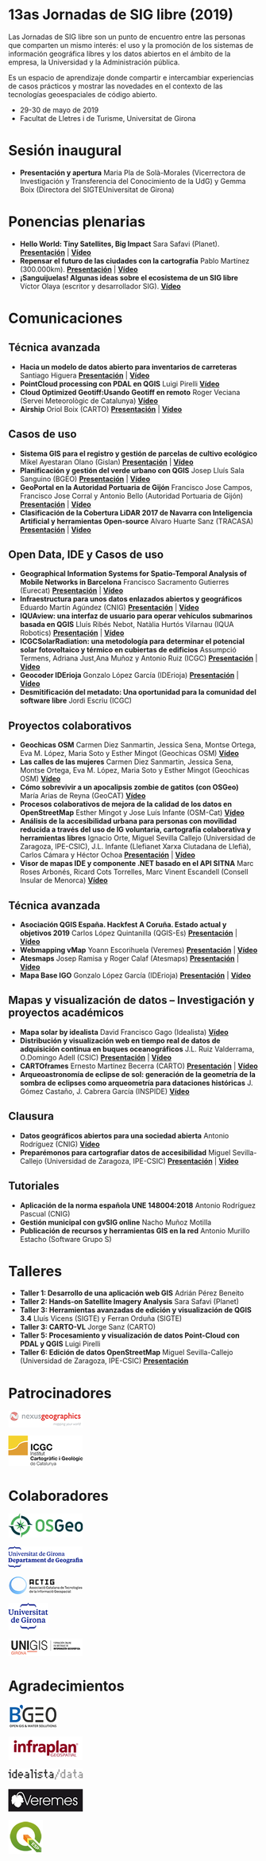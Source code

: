 # 13as Jornadas de SIG libre (2019)

Las Jornadas de SIG libre son un punto de encuentro entre las personas que comparten un mismo interés: el uso y la promoción de los sistemas de información geográfica libres y los datos abiertos en el ámbito de la empresa, la Universidad y la Administración pública.

Es un espacio de aprendizaje donde compartir e intercambiar experiencias de casos prácticos y mostrar las novedades en el contexto de las tecnologías geoespaciales de código abierto.

* 29-30 de mayo de 2019
* Facultat de Lletres i de Turisme, Universitat de Girona




Sesión inaugural
==================

* **Presentación y apertura** Maria Pla de Solà-Morales (Vicerrectora de Investigación y Transferencia del Conocimiento de la UdG) y Gemma Boix (Directora del SIGTEUniversitat de Girona)

Ponencias plenarias
====================

* **Hello World: Tiny Satellites, Big Impact** Sara Safavi (Planet). **[Presentación](https://dugi-doc.udg.edu/handle/10256/17267)** | **[Vídeo](http://diobma.udg.edu/handle/10256.1/5691)**
* **Repensar el futuro de las ciudades con la cartografía** Pablo Martínez (300.000km). **[Presentación](https://dugi-doc.udg.edu/handle/10256/17268)** | **[Vídeo](http://diobma.udg.edu/handle/10256.1/5692)**
* **¡Sanguijuelas! Algunas ideas sobre el ecosistema de un SIG libre** Víctor Olaya (escritor y desarrollador SIG).  **[Vídeo](http://diobma.udg.edu/handle/10256.1/5693)**

Comunicaciones
=================

Técnica avanzada
---------------------------

* **Hacia un modelo de datos abierto para inventarios de carreteras** Santiago Higuera **[Presentación](https://dugi-doc.udg.edu/handle/10256/17270)** | **[Vídeo](http://diobma.udg.edu/handle/10256.1/5717)**
* **PointCloud processing con PDAL en QGIS** Luigi Pirelli **[Vídeo](http://diobma.udg.edu/handle/10256.1/5718)**
* **Cloud Optimized Geotiff:Usando Geotiff en remoto** Roger Veciana (Servei Meteorològic de Catalunya) **[Vídeo](http://diobma.udg.edu/handle/10256.1/5719)**
* **Airship** Oriol Boix (CARTO) **[Presentación](https://dugi-doc.udg.edu/handle/10256/17271)** | **[Vídeo](http://diobma.udg.edu/handle/10256.1/5720)**

Casos de uso
---------------------------
* **Sistema GIS para el registro y gestión de parcelas de cultivo ecológico** Mikel Ayestaran Olano (Gislan) **[Presentación](https://dugi-doc.udg.edu/handle/10256/17283)** | **[Vídeo](http://diobma.udg.edu/handle/10256.1/5731)**
* **Planificación y gestión del verde urbano con QGIS** Josep Lluís Sala Sanguino (BGEO) **[Presentación](https://dugi-doc.udg.edu/handle/10256/17284)** | **[Vídeo](http://diobma.udg.edu/handle/10256.1/5732)**
* **GeoPortal en la Autoridad Portuaria de Gijón** Francisco Jose Campos, Francisco Jose Corral y Antonio Bello (Autoridad Portuaria de Gijón) **[Presentación](https://dugi-doc.udg.edu/handle/10256/17285)** | **[Vídeo](http://diobma.udg.edu/handle/10256.1/5733)**
* **Clasificación de la Cobertura LiDAR 2017 de Navarra con Inteligencia Artificial y herramientas Open-source** Alvaro Huarte Sanz (TRACASA) **[Presentación](https://dugi-doc.udg.edu/handle/10256/17286)** | **[Vídeo](http://diobma.udg.edu/handle/10256.1/5734)**

Open Data, IDE y Casos de uso
---------------------------
* **Geographical Information Systems for Spatio-Temporal Analysis of Mobile Networks in Barcelona** Francisco Sacramento Gutierres (Eurecat) **[Presentación](https://dugi-doc.udg.edu/handle/10256/17272)** | **[Vídeo](http://diobma.udg.edu/handle/10256.1/5721)**
* **Infraestructura para unos datos enlazados abiertos y geográficos** Eduardo Martín Agúndez (CNIG) **[Presentación](https://dugi-doc.udg.edu/handle/10256/17273)** | **[Vídeo](http://diobma.udg.edu/handle/10256.1/5722)**
* **IQUAview: una interfaz de usuario para operar vehículos submarinos basada en QGIS** Lluís Ribés Nebot, Natàlia Hurtós Vilarnau
(IQUA Robotics) **[Presentación](https://dugi-doc.udg.edu/handle/10256/17275)** | **[Vídeo](http://diobma.udg.edu/handle/10256.1/5723)**
* **ICGCSolarRadiation: una metodología para determinar el potencial solar fotovoltaico y térmico en cubiertas de edificios** Assumpció Termens, Adriana Just,Ana Muñoz y Antonio Ruiz (ICGC) **[Presentación](https://dugi-doc.udg.edu/handle/10256/17276)** | **[Vídeo](http://diobma.udg.edu/handle/10256.1/5724)**
* **Geocoder IDErioja** Gonzalo López García (IDErioja) **[Presentación](https://dugi-doc.udg.edu/handle/10256/17277)** | **[Vídeo](http://diobma.udg.edu/handle/10256.1/5725)**
* **Desmitificación del metadato: Una oportunidad para la comunidad del software libre** Jordi Escriu (ICGC)

Proyectos colaborativos
---------------------------
* **Geochicas OSM** Carmen Diez Sanmartin, Jessica Sena, Montse Ortega, Eva M. López, Maria Soto y Esther Mingot (Geochicas OSM) **[Vídeo](http://diobma.udg.edu/handle/10256.1/5735)**
* **Las calles de las mujeres** Carmen Diez Sanmartin, Jessica Sena, Montse Ortega, Eva M. López, Maria Soto y Esther Mingot (Geochicas OSM) **[Vídeo](http://diobma.udg.edu/handle/10256.1/5736)**
* **Cómo sobrevivir a un apocalipsis zombie de gatitos (con OSGeo)** María Arias de Reyna (GeoCAT) **[Vídeo](http://diobma.udg.edu/handle/10256.1/5737)**
* **Procesos colaborativos de mejora de la calidad de los datos en OpenStreetMap** Esther Mingot y Jose Luís Infante (OSM-Cat)  **[Vídeo](http://diobma.udg.edu/handle/10256.1/5738)**
* **Análisis de la accesibilidad urbana para personas con movilidad reducida a través del uso de IG voluntaria, cartografía colaborativa y herramientas libres** Ignacio Orte, Miguel Sevilla Callejo (Universidad de Zaragoza, IPE-CSIC), J.L. Infante (Llefianet Xarxa Ciutadana de Llefià), Carlos Cámara y Héctor Ochoa **[Presentación](http://hdl.handle.net/10256/17297)** | **[Vídeo](http://hdl.handle.net/10256.1/5739)**
* **Visor de mapas IDE y componente .NET basado en el API SITNA** Marc Roses Arbonés, Ricard Cots Torrelles, Marc Vinent Escandell (Consell Insular de Menorca) **[Vídeo](http://diobma.udg.edu/handle/10256.1/5740)**

Técnica avanzada
---------------------------
* **Asociación QGIS España. Hackfest A Coruña. Estado actual y objetivos 2019** Carlos López Quintanilla (QGIS-Es) **[Presentación](https://dugi-doc.udg.edu/handle/10256/17279)** | **[Vídeo]()**
* **Webmapping vMap** Yoann Escorihuela (Veremes) **[Presentación](https://dugi-doc.udg.edu/handle/10256/17280)** | **[Vídeo]()**
* **Atesmaps** Josep Ramisa y Roger Calaf (Atesmaps) **[Presentación](https://dugi-doc.udg.edu/handle/10256/17281)** | **[Vídeo]()**
* **Mapa Base IGO** Gonzalo López García (IDErioja) **[Presentación](https://dugi-doc.udg.edu/handle/10256/17282)** | **[Vídeo]()**


Mapas y visualización de datos – Investigación y proyectos académicos
------------------------------------------------------------------------------------------------------------
* **Mapa solar by idealista** David Francisco Gago (Idealista) **[Vídeo](http://diobma.udg.edu/handle/10256.1/5741)**
* **Distribución y visualización web en tiempo real de datos de adquisición continua en buques oceanográficos** J.L. Ruiz Valderrama, O.Domingo Adell (CSIC) **[Presentación](https://dugi-doc.udg.edu/handle/10256/17290)** | **[Vídeo](http://diobma.udg.edu/handle/10256.1/5742)**
* **CARTOframes** Ernesto Martínez Becerra (CARTO) **[Presentación](https://dugi-doc.udg.edu/handle/10256/17287)** | **[Vídeo](http://diobma.udg.edu/handle/10256.1/5743)**
* **Arqueoastronomía de eclipse de sol: generación de la geometría de la sombra de eclipses como arqueometría para dataciones históricas** J. Gómez Castaño, J. Cabrera García (INSPIDE) **[Vídeo](http://diobma.udg.edu/handle/10256.1/5744)**


Clausura
---------------------------
* **Datos geográficos abiertos para una sociedad abierta** Antonio Rodríguez (CNIG) **[Vídeo](http://diobma.udg.edu/handle/10256.1/5745)**
* **Preparémonos para cartografiar datos de accesibilidad** Miguel Sevilla-Callejo (Universidad de Zaragoza, IPE-CSIC) **[Presentación](https://dugi-doc.udg.edu/handle/10256/17296)** | **[Vídeo](http://diobma.udg.edu/handle/10256.1/5746)**

Tutoriales
---------------------------
* **Aplicación de la norma española UNE 148004:2018** Antonio Rodríguez Pascual (CNIG)
* **Gestión municipal con gvSIG online** Nacho Muñoz Motilla
* **Publicación de recursos y herramientas GIS en la red** Antonio Murillo Estacho (Software Grupo S)

Talleres
========

* **Taller 1: Desarrollo de una aplicación web GIS** Adrián Pérez Beneito
* **Taller 2: Hands-on Satellite Imagery Analysis** Sara Safavi (Planet)
* **Taller 3: Herramientas avanzadas de edición y visualización de QGIS 3.4** Lluís Vicens (SIGTE) y Ferran Orduña (SIGTE)
* **Taller 3: CARTO-VL** Jorge Sanz (CARTO)
* **Taller 5: Procesamiento y visualización de datos Point-Cloud con PDAL y QGIS** Luigi Pirelli
* **Taller 6: Edición de datos OpenStreetMap** Miguel Sevilla-Callejo (Universidad de Zaragoza, IPE-CSIC) **[Presentación](https://dugi-doc.udg.edu/handle/10256/17298)**

Patrocinadores
==============

![Nexus](img/nexus.png)

![ICGC](img/ICGC.png)


Colaboradores
==============
![OSGEO](img/osgeo.png)

![Departament de Geografia, UdG](img/geografia.png)

![ACTIG](img/actig.JPG)

![UdG](img/UdG.png)

![UNIGIS](img/Unigis.png)


Agradecimientos
==============

![BGEO](img/bgeo.png)

![Infraplan](img/Infraplan.png)

![Idealista/data](img/idealista.png)

![Veremes](img/veremes.png)

![QGIS](img/qgis.png)
